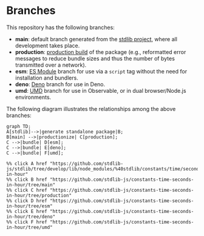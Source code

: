 <!--

@license Apache-2.0

Copyright (c) 2022 The Stdlib Authors.

Licensed under the Apache License, Version 2.0 (the "License");
you may not use this file except in compliance with the License.
You may obtain a copy of the License at

    http://www.apache.org/licenses/LICENSE-2.0

Unless required by applicable law or agreed to in writing, software
distributed under the License is distributed on an "AS IS" BASIS,
WITHOUT WARRANTIES OR CONDITIONS OF ANY KIND, either express or implied.
See the License for the specific language governing permissions and
limitations under the License.

-->

# Branches

This repository has the following branches:

-   **main**: default branch generated from the [stdlib project][stdlib-url], where all development takes place.
-   **production**: [production build][production-url] of the package (e.g., reformatted error messages to reduce bundle sizes and thus the number of bytes transmitted over a network).
-   **esm**: [ES Module][esm-url] branch for use via a `script` tag without the need for installation and bundlers.
-   **deno**: [Deno][deno-url] branch for use in Deno.
-   **umd**: [UMD][umd-url] branch for use in Observable, or in dual browser/Node.js environments.

The following diagram illustrates the relationships among the above branches:

```mermaid
graph TD;
A[stdlib]-->|generate standalone package|B;
B[main] -->|productionize| C[production];
C -->|bundle| D[esm];
C -->|bundle| E[deno];
C -->|bundle| F[umd];

%% click A href "https://github.com/stdlib-js/stdlib/tree/develop/lib/node_modules/%40stdlib/constants/time/seconds-in-hour"
%% click B href "https://github.com/stdlib-js/constants-time-seconds-in-hour/tree/main"
%% click C href "https://github.com/stdlib-js/constants-time-seconds-in-hour/tree/production"
%% click D href "https://github.com/stdlib-js/constants-time-seconds-in-hour/tree/esm"
%% click E href "https://github.com/stdlib-js/constants-time-seconds-in-hour/tree/deno"
%% click F href "https://github.com/stdlib-js/constants-time-seconds-in-hour/tree/umd"
```

[stdlib-url]: https://github.com/stdlib-js/stdlib/tree/develop/lib/node_modules/%40stdlib/constants/time/seconds-in-hour
[production-url]: https://github.com/stdlib-js/constants-time-seconds-in-hour/tree/production
[deno-url]: https://github.com/stdlib-js/constants-time-seconds-in-hour/tree/deno
[umd-url]: https://github.com/stdlib-js/constants-time-seconds-in-hour/tree/umd
[esm-url]: https://github.com/stdlib-js/constants-time-seconds-in-hour/tree/esm